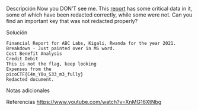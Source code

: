 Descripción
	Now you DON’T see me. This [report](https://artifacts.picoctf.net/c/84/Financial_Report_for_ABC_Labs.pdf) has some critical data in it, some of which have been redacted correctly, while some were not. Can you find an important key that was not redacted properly?
	
Solución
	
	Financial Report for ABC Labs, Kigali, Rwanda for the year 2021.
	Breakdown - Just painted over in MS word.
	Cost Benefit Analysis
	Credit Debit
	This is not the flag, keep looking
	Expenses from the
	picoCTF{C4n_Y0u_S33_m3_fully}
	Redacted document.
	
Notas adicionales
	
	
Referencias
	https://www.youtube.com/watch?v=XnMG16XtNbg
	